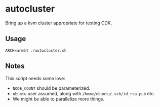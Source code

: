 # autocluster
Bring up a kvm cluster appropriate for testing CDK.

## Usage

```
ARCH=arm64 ./autocluster.sh
```

## Notes

This script needs some love:
* `NODE_COUNT` should be parameterized.
* `ubuntu` user assumed, along with `/home/ubuntu/.ssh/id_rsa.pub` etc.
* We might be able to parallelize more things.
